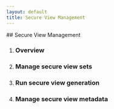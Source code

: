 ```yaml
---
layout: default
title: Secure View Management
---
```

<div id="secview1"></div>
## Secure View Management
<ol> 
 <li><h3>Overview </h3></li> 
<div id="secview2"></div>
<li><h3>Manage secure view sets</h3></li>
<div id="secview3"></div>
<li><h3>Run secure view generation</h3></li>
<div id="secview4"></div>
<li><h3>Manage secure view metadata</h3></li>

</ol>
